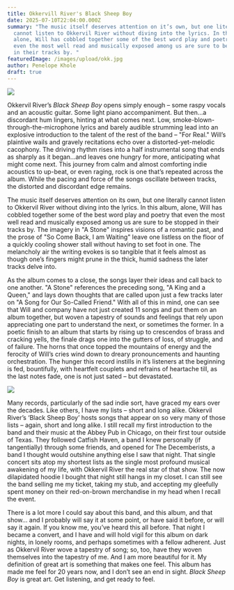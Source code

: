 ```yaml
---
title: Okkervill River's Black Sheep Boy
date: 2025-07-10T22:04:00.000Z
summary: "The music itself deserves attention on it’s own, but one literally
  cannot listen to Okkervil River without diving into the lyrics. In this album,
  alone, Will has cobbled together some of the best word play and poetry that
  even the most well read and musically exposed among us are sure to be stopped
  in their tracks by. "
featuredImage: /images/upload/okk.jpg
author: Penelope Khole
draft: true
---
```

![](/images/upload/okk.jpg)

Okkervil River’s *Black Sheep Boy* opens simply enough – some raspy vocals and an acoustic guitar. Some light piano accompaniment. But then...a discordant hum lingers, hinting at what comes next. Low, smoke-blown-through-the-microphone lyrics and barely audible strumming lead into an explosive introduction to the talent of the rest of the band – "For Real." Will’s plaintive wails and gravely recitations echo over a distorted-yet-melodic cacophony. The driving rhythm rises into a half instrumental song that ends as sharply as it began...and leaves one hungry for more, anticipating what might come next. This journey from calm and almost comforting indie acoustics to up-beat, or even raging, rock is one that’s repeated across the album. While the pacing and force of the songs oscillate between tracks, the distorted and discordant edge remains. 

The music itself deserves attention on its own, but one literally cannot listen to Okkervil River without diving into the lyrics. In this album, alone, Will has cobbled together some of the best word play and poetry that even the most well read and musically exposed among us are sure to be stopped in their tracks by. The imagery in "A Stone" inspires visions of a romantic past, and the prose of "So Come Back, I am Waiting" leave one listless on the floor of a quickly cooling shower stall without having to set foot in one. The melancholy air the writing evokes is so tangible that it feels almost as though one’s fingers might prune in the thick, humid sadness the later tracks delve into.

As the album comes to a close, the songs layer their ideas and call back to one another. "A Stone" references the preceding song, "A King and a Queen," and lays down thoughts that are called upon just a few tracks later on "A Song for Our So-Called Friend." With all of this in mind, one can see that Will and company have not just created 11 songs and put them on an album together, but woven a tapestry of sounds and feelings that rely upon appreciating one part to understand the next, or sometimes the former. In a poetic finish to an album that starts by rising up to crescendos of brass and cracking yells, the finale drags one into the gutters of loss, of struggle, and of failure. The horns that once topped the mountains of energy and the ferocity of Will’s cries wind down to dreary pronouncements and haunting orchestration. The hunger this record instills in it’s listeners at the beginning is fed, bountifully, with heartfelt couplets and refrains of heartache till, as the last notes fade, one is not just sated – but devastated.

![](/images/upload/final-cropped-okkervil-river-hoody-duplicate.png)

Many records, particularly of the sad indie sort, have graced my ears over the decades. Like others, I have my lists – short and long alike. Okkervil River’s ‘Black Sheep Boy’ hosts songs that appear on so very many of those lists – again, short and long alike. I still recall my first introduction to the band and their music at the Abbey Pub in Chicago, on their first tour outside of Texas. They followed Catfish Haven, a band I knew personally (if tangentially) through some friends, and opened for The Decemberists, a band I thought would outshine anything else I saw that night. That single concert sits atop my shortest lists as the single most profound musical awakening of my life, with Okkervil River the real star of that show. The now dilapidated hoodie I bought that night still hangs in my closet. I can still see the band selling me my ticket, taking my stub, and accepting my gleefully spent money on their red-on-brown merchandise in my head when I recall the event.

There is a lot more I could say about this band, and this album, and that show… and I probably will say it at some point, or have said it before, or will say it again. If you know me, you’ve heard this all before. That night I became a convert, and I have and will hold vigil for this album on dark nights, in lonely rooms, and perhaps sometimes with a fellow adherent. Just as Okkervil River wove a tapestry of song; so, too, have they woven themselves into the tapestry of me. And I am more beautiful for it. My definition of great art is something that makes one feel. This album has made me feel for 20 years now, and I don’t see an end in sight. *Black Sheep Boy* is great art. Get listening, and get ready to feel.
